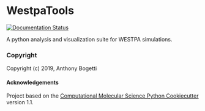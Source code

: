 WestpaTools
==============================
[//]: # (Badges)
[![Documentation Status](https://readthedocs.org/projects/wess/badge/?version=latest)](https://wess.readthedocs.io/en/latest/?badge=latest)
      

A python analysis and visualization suite for WESTPA simulations.

### Copyright

Copyright (c) 2019, Anthony Bogetti


#### Acknowledgements
 
Project based on the 
[Computational Molecular Science Python Cookiecutter](https://github.com/molssi/cookiecutter-cms) version 1.1.
